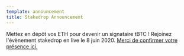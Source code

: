 ```yaml
---
template: announcement
title: Stakedrop Announcement
---
```

Mettez en dépôt vos ETH pour devenir un signataire tBTC ! Rejoinez l'évènement stakedrop en live le 8 juin 2020. <a href="https://www.crowdcast.io/e/keep-stakedrop---live" target="_blank" rel="noopener noreferrer">Merci de confirmer votre présence ici.</a>
